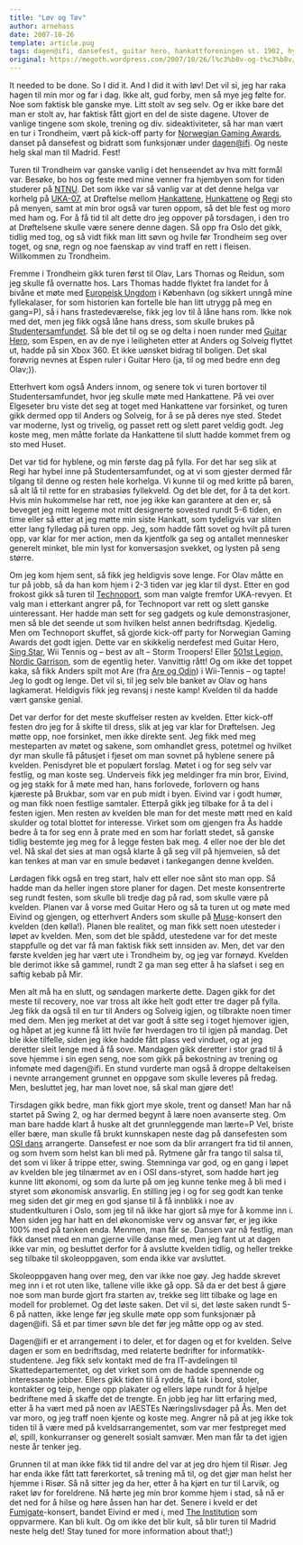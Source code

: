 ```yaml
---
title: "Løv og Tøv"
author: arnehass
date: 2007-10-26
template: article.pug
tags: dagen@ifi, dansefest, guitar hero, hankattforeningen st. 1902, hyblene, nordic garrison, norwegian gaming award, osi dans, regi, studentersamfundet, technoport, trondheim, uka-07
original: https://megoth.wordpress.com/2007/10/26/l%c3%b8v-og-t%c3%b8v/
---
```


<p>It needed to be done. So I did it. And I did it with løv! Det vil si, jeg har raka hagen til min mor og far i dag. Ikke alt, gud forby, men så mye jeg følte for. Noe som faktisk ble ganske mye. Litt stolt av seg selv. Og er ikke bare det man er stolt av, har faktisk fått gjort en del de siste dagene. Utover de vanlige tingene som skole, trening og div. sideaktiviteter, så har man vært en tur i Trondheim, vært på kick-off party for <a href="http://www.gameawards.no/">Norwegian Gaming Awards</a>, danset på dansefest og bidratt som funksjonær under <a href="http://dagen.at.ifi.uio.no/">dagen@ifi</a>. Og neste helg skal man til Madrid. Fest!</p>
<span class="more"></span>
<p>Turen til Trondheim var ganske vanlig i det henseendet av hva mitt formål var. Besøke, bo hos og feste med mine venner fra hjembyen som for tiden studerer på <a href="http://www.ntnu.no/">NTNU</a>. Det som ikke var så vanlig var at det denne helga var korhelg på <a href="http://www.uka.no/">UKA-07</a>, at Drøftelse mellom <a href="http://hankattforeningen.com/">Hankattene</a>, <a href="http://student.umb.no/~hunkattene/">Hunkattene</a> og <a href="http://regi.samfundet.no/">Regi</a> sto på menyen, samt at min bror også var turen oppom, så det ble fest og moro med ham og. For å få tid til alt dette dro jeg oppover på torsdagen, i den tro at Drøftelsene skulle være senere denne dagen. Så opp fra Oslo det gikk, tidlig med tog, og så vidt fikk man litt søvn og hvile før Trondheim seg over toget, og snø, regn og noe faenskap av vind traff en rett i fleisen. Willkommen zu Trondheim.</p>
<p>Fremme i Trondheim gikk turen først til Olav, Lars Thomas og Reidun, som jeg skulle få overnatte hos. Lars Thomas hadde flyktet fra landet for å bivåne et møte med <a href="http://www.europeiskungdom.no/">Europeisk Ungdom</a> i København (og sikkert unngå mine fyllekalaser, for som historien kan fortelle ble han litt utrygg på meg en gang=P), så i hans frastedeværelse, fikk jeg lov til å låne hans rom. Ikke nok med det, men jeg fikk også låne hans dress, som skulle brukes på <a href="http://www.samfundet.no/">Studentersamfundet</a>. Så ble det til og se og delta i noen runder med <a href="http://www.guitarherogame.com/gh2/">Guitar Hero</a>, som Espen, en av de nye i leiligheten etter at Anders og Solveig flyttet ut, hadde på sin Xbox 360. Et ikke uønsket bidrag til boligen. Det skal forøvrig nevnes at Espen ruler i Guitar Hero (ja, til og med bedre enn deg Olav;)).</p>
<p>Etterhvert kom også Anders innom, og senere tok vi turen bortover til Studentersamfundet, hvor jeg skulle møte med Hankattene. På vei over Elgeseter bru viste det seg at toget med Hankattene var forsinket, og turen gikk dermed opp til Anders og Solveig, for å se på deres nye sted. Stedet var moderne, lyst og trivelig, og passet rett og slett paret veldig godt. Jeg koste meg, men måtte forlate da Hankattene til slutt hadde kommet frem og sto med Huset.</p>
<p>Det var tid for hyblene, og min første dag på fylla. For det har seg slik at Regi har hybel inne på Studentersamfundet, og at vi som gjester dermed får tilgang til denne og resten hele korhelga. Vi kunne til og med kritte på baren, så alt lå til rette for en strabasiøs fyllekveld. Og det ble det, for å ta det kort. Hvis min hukommelse har rett, noe jeg ikke kan garantere at den er, så beveget jeg mitt legeme mot mitt designerte sovested rundt 5-6 tiden, en time eller så etter at jeg møtte min siste Hankatt, som tydeligvis var sliten etter lang fylledag på turen opp. Jeg, som hadde fått sovet og hvilt på turen opp, var klar for mer action, men da kjentfolk ga seg og antallet mennesker generelt minket, ble min lyst for konversasjon svekket, og lysten på seng større.</p>
<p>Om jeg kom hjem sent, så fikk jeg heldigvis sove lenge. For Olav måtte en tur på jobb, så da han kom hjem i 2-3 tiden var jeg klar til dyst. Etter en god frokost gikk så turen til <a href="http://technoport.no/">Technoport</a>, som man valgte fremfor UKA-revyen. Et valg man i etterkant angrer på, for Technoport var rett og slett ganske uinteressant. Her hadde man sett for seg gadgets og kule demonstrasjoner, men så ble det seende ut som hvilken helst annen bedriftsdag. Kjedelig. Men om Technoport skuffet, så gjorde kick-off party for Norwegian Gaming Awards det godt igjen. Dette var en skikkelig nerdefest med Guitar Hero, <a href="http://www.singstargame.com/language.html">Sing Star</a>, Wii Tennis og – best av alt – Storm Troopers! Eller <a href="http://nordicgarrison.net/">501st Legion, Nordic Garrison</a>, som de egentlig heter. Vanvittig rått! Og om ikke det toppet kaka, så fikk Anders spilt mot Are (fra <a href="http://www.nrk.no/areogodin/">Are og Odin</a>) i Wii-Tennis – og tapte! Jeg lo godt og lenge. Det vil si, til jeg selv ble banket av Olav og hans lagkamerat. Heldigvis fikk jeg revansj i neste kamp! Kvelden til da hadde vært ganske genial.</p>
<p>Det var derfor for det meste skuffelser resten av kvelden. Etter kick-off festen dro jeg for å skifte til dress, slik at jeg var klar for Drøftelsen. Jeg møtte opp, noe forsinket, men ikke direkte sent. Jeg fikk med meg mesteparten av møtet og sakene, som omhandlet gress, potetmel og hvilket dyr man skulle få påtusjet i fjeset om man sovnet på hyblene senere på kvelden. Penisdyret ble et populært forslag. Møtet i og for seg selv var festlig, og man koste seg. Underveis fikk jeg meldinger fra min bror, Eivind, og jeg stakk for å møte med han, hans forlovede, forlovern og hans kjæreste på Brukbar, som var en pub midt i byen. Eivind var i godt humør, og man fikk noen festlige samtaler. Etterpå gikk jeg tilbake for å ta del i festen igjen. Men resten av kvelden ble man for det meste møtt med en kald skulder og total blottet for interesse. Virket som om gjengen fra Ås hadde bedre å ta for seg enn å prate med en som har forlatt stedet, så ganske tidlig bestemte jeg meg for å legge festen bak meg. 4 eller noe der ble det vel. Nå skal det sies at man også klarte å gå seg vill på hjemveien, så det kan tenkes at man var en smule bedøvet i tankegangen denne kvelden.</p>
<p>Lørdagen fikk også en treg start, halv ett eller noe sånt sto man opp. Så hadde man da heller ingen store planer for dagen. Det meste konsentrerte seg rundt festen, som skulle bli tredje dag på rad, som skulle være på kvelden. Planen var å vorse med Guitar Hero og så ta turen ut og møte med Eivind og gjengen, og etterhvert Anders som skulle på <a href="http://www.muse.mu/">Muse</a>-konsert den kvelden (den kølla!). Planen ble realitet, og man fikk sett noen utesteder i løpet av kvelden. Men, som det ble spådd, utestedene var for det meste stappfulle og det var få man faktisk fikk sett innsiden av. Men, det var den første kvelden jeg har vært ute i Trondheim by, og jeg var fornøyd. Kvelden ble derimot ikke så gammel, rundt 2 ga man seg etter å ha slafset i seg en saftig kebab på Mir.</p>
<p>Men alt må ha en slutt, og søndagen markerte dette. Dagen gikk for det meste til recovery, noe var tross alt ikke helt godt etter tre dager på fylla. Jeg fikk da også til en tur til Anders og Solveig igjen, og tilbrakte noen timer med dem. Men jeg merket at det var godt å sitte seg i toget hjemover igjen, og håpet at jeg kunne få litt hvile før hverdagen tro til igjen på mandag. Det ble ikke tilfelle, siden jeg ikke hadde fått plass ved vinduet, og at jeg deretter sleit lenge med å få sove. Mandagen gikk deretter i stor grad til å sove hjemme i sin egen seng, noe som gikk på bekostning av trening og infomøte med dagen@ifi. En stund vurderte man også å droppe deltakelsen i nevnte arrangement grunnet en oppgave som skulle leveres på fredag. Men, besluttet jeg, har man lovet noe, så skal man gjøre det!</p>
<p>Tirsdagen gikk bedre, man fikk gjort mye skole, trent og danset! Man har nå startet på Swing 2, og har dermed begynt å lære noen avanserte steg. Om man bare hadde klart å huske alt det grunnleggende man lærte=P Vel, briste eller bære, man skulle få brukt kunnskapen neste dag på dansefesten som <a href="http://www.osidans.net/">OSI dans</a> arrangerte. Dansefest er noe som da blir arrangert fra tid til annen, og som hvem som helst kan bli med på. Rytmene går fra tango til salsa til, det som vi liker å trippe etter, swing. Stemninga var god, og en gang i løpet av kvelden ble jeg tilnærmet av en i OSI dans-styret, som hadde hørt jeg kunne litt økonomi, og som da lurte på om jeg kunne tenke meg å bli med i styret som økonomisk ansvarlig. En stilling jeg i og for seg godt kan tenke meg siden det gir meg en god sjanse til å få innblikk i noe av studentkulturen i Oslo, som jeg til nå ikke har gjort så mye for å komme inn i. Men siden jeg har hatt en del økonomiske verv og ansvar før, er jeg ikke 100% med på tanken enda. Menmen, man får se. Dansen var nå festlig, man fikk danset med en man gjerne ville danse med, men jeg fant ut at dagen ikke var min, og besluttet derfor for å avslutte kvelden tidlig, og heller trekke seg tilbake til skoleoppgaven, som enda ikke var avsluttet.</p>
<p>Skoleoppgaven hang over meg, den var ikke noe gøy. Jeg hadde skrevet meg inn i et rot uten like, tallene ville ikke gå opp. Så da er det best å gjøre noe som man burde gjort fra starten av, trekke seg litt tilbake og lage en modell for problemet. Og det løste saken. Det vil si, det løste saken rundt 5-6 på natten, ikke lenge før jeg skulle møte opp som funksjonær på dagen@ifi. Så et par timer søvn ble det før jeg måtte opp og av sted.</p>
<p>Dagen@ifi er et arrangement i to deler, et for dagen og et for kvelden. Selve dagen er som en bedriftsdag, med relaterte bedrifter for informatikk-studentene. Jeg fikk selv kontakt med de fra IT-avdelingen til Skattedepartementet, og det virket som om de hadde spennende og interessante jobber. Ellers gikk tiden til å rydde, få tak i bord, stoler, kontakter og teip, henge opp plakater og ellers løpe rundt for å hjelpe bedriftene med å skaffe det de trengte. En jobb jeg har litt erfaring med, etter å ha vært med på noen av IAESTEs Næringslivsdager på Ås. Men det var moro, og jeg traff noen kjente og koste meg. Angrer nå på at jeg ikke tok tiden til å være med på kveldsarrangementet, som var mer festpreget med øl, spill, konkurranser og generelt sosialt samvær. Men man får ta det igjen neste år tenker jeg.</p>
<p>Grunnen til at man ikke fikk tid til andre del var at jeg dro hjem til Risør. Jeg har enda ikke fått tatt førerkortet, så trening må til, og det gjør man helst her hjemme i Risør. Så nå sitter jeg da her, etter å ha kjørt en tur til Larvik, og raket løv for foreldrene. Nå hørte jeg min bror komme hjem i stad, så nå er det ned for å hilse og høre åssen han har det. Senere i kveld er det <a href="http://www11.nrk.no/urort/user/default.aspx?id=2419">Fumigate</a>-konsert, bandet Eivind er med i, med <a href="http://www11.nrk.no/urort/Artist/Institution/default.aspx">The Institution</a> som oppvarmere. Kan bli kult. Og om ikke det blir kult, så blir turen til Madrid neste helg det! Stay tuned for more information about that!;)</p>
